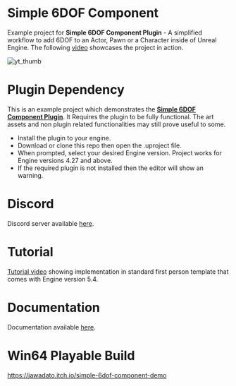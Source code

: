 # Simple 6DOF Component

Example project for **Simple 6DOF Component Plugin** - A simplified workflow to add 6DOF to an Actor, Pawn or a Character inside of Unreal Engine. The following [video](https://youtu.be/PoipYA_ktks) showcases the project in action.

![yt_thumb](https://github.com/jawadato/simple-6DOF-component-example/assets/18325896/5b7f4da1-64cc-4ef5-9b3d-a92cc28aed70)

# Plugin Dependency

This is an example project which demonstrates the **[Simple 6DOF Component Plugin](https://www.unrealengine.com/marketplace/en-US/product/1aeb594687894593ba4ab65bb3c6666d)**. It Requires the plugin to be fully functional. The art assets and non plugin related functionalities may still prove useful to some.
- Install the plugin to your engine.
- Download or clone this repo then open the .uproject file.
- When prompted, select your desired Engine version. Project works for Engine versions 4.27 and above.
- If the required plugin is not installed then the editor will show an warning.

# Discord

Discord server available [here](https://discord.gg/grGwy9UM7K).

# Tutorial

[Tutorial video](https://youtu.be/HBu6yesm62I) showing implementation in standard first person template that comes with Engine version 5.4.

# Documentation

Documentation available [here](https://www.jawadato.com/simple-6dof-component).

# Win64 Playable Build

https://jawadato.itch.io/simple-6dof-component-demo
